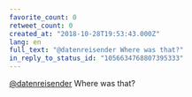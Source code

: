 ```yaml
---
favorite_count: 0
retweet_count: 0
created_at: "2018-10-28T19:53:43.000Z"
lang: en
full_text: "@datenreisender Where was that?"
in_reply_to_status_id: "1056634768807395333"
---
```


[@datenreisender](https://twitter.com/datenreisender) Where was that?
